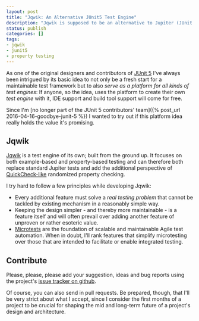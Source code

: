 ```yaml
---
layout: post
title: "Jqwik: An Alternative JUnit5 Test Engine"
description: "Jqwik is supposed to be an alternative to Jupiter (JUnit 5's default). I'm building it from the ground up."
status: publish
categories: []
tags:
- jqwik
- junit5
- property testing
---
```

As one of the original designers and contributors of [JUnit 5](https://github.com/junit-team/junit5)
I've always been intrigued by its basic idea to not only be a fresh start for a maintainable test framework
but to also _serve as a platform for all kinds of test engines_:
If anyone, so the idea, uses the platform to create their own _test engine_ with it,
IDE support and build tool support will come for free.

Since I'm [no longer part of the JUnit 5 contributors' team]({% post_url 2016-04-16-goodbye-junit-5 %})
I wanted to try out if this platform idea really holds the value it's promising.

## Jqwik

[Jqwik](http://jqwik.net/) is a test engine of its own; built from the ground up.
It focuses on both example-based and property-based testing and
can therefore both replace standard Jupiter tests and add the additional
perspective of [QuickCheck-like](https://en.wikipedia.org/wiki/QuickCheck)
randomized property checking.

I try hard to follow a few principles while developing Jqwik:

- Every additional feature must solve a _real testing problem_ that cannot be
  tackled by existing mechanism in a reasonably simple way.
- Keeping the design simpler - and thereby more maintainable - is a feature
  itself and will often prevail over adding another feature of unproven or rather
  esoteric value.
- [Microtests](https://www.industriallogic.com/blog/history-microtests/)
  are the foundation of scalable and maintainable Agile test automation.
  When in doubt, I'll rank features that simplify microtesting over those that
  are intended to facilitate or enable integrated testing.

## Contribute

Please, please, please add your suggestion, ideas and bug reports using the project's
[issue tracker on github](https://github.com/jlink/jqwik/issues).

Of course, you can also send in pull requests. Be prepared, though, that
I'll be very strict about what I accept, since I consider
the first months of a project to be crucial for shaping the mid and long-term
future of a project's design and architecture.
